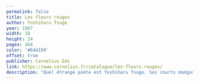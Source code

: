```yaml
---
permalink: false
title: Les fleurs rouges
author: Yoshiharu Tsuge
year: 1967
width: 18
height: 24
pages: 264
color: '#E44159'
offset: true
publisher: Cornelius Eds
link: https://www.cornelius.fr/catalogue/les-fleurs-rouges/
description: "Quel étrange poète est Yoshiharu Tsuge. Ses courts mangas ne répondent en rien aux codes occidentaux, et l'on est parfois bien en difficulté pour en faire émerger du sens. Mais si l'on abandonne cette recherche, il s'en dégage une atmosphère d'inquiétante banalité qui m'a profondément marqué. Révolutionnaire à son époque, le style de Tsuge est inimitable et semble n'avoir rien perdu de sa subversivité."
---
```


